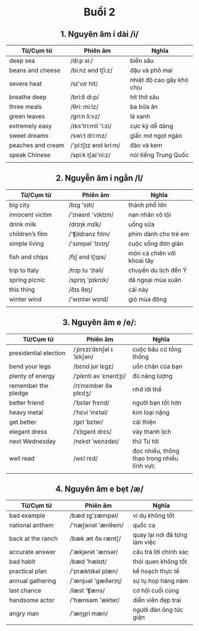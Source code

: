 <div align="center">
  
# Buổi 2

  ## 1. Nguyên âm i dài /i/

| Từ/Cụm từ       | Phiên âm         | Nghĩa                           |
|-----------------|------------------|---------------------------------|
| deep sea        | /di:p si:/       | biển sâu                        |
| beans and cheese| /bi:nz ənd tʃi:z/| đậu và phô mai                   |
| severe heat     | /sɪ'vɪr hit/     | nhiệt độ cao gây khó chịu        |
| breathe deep    | /bri:ð di:p/     | hít thở sâu                      |
| three meals     | /θri: mi:lz/     | ba bữa ăn                        |
| green leaves    | /ɡri:n li:vz/    | lá xanh                         |
| extremely easy  | /ɪks'tri:mli 'i:zi/| cực kỳ dễ dàng                 |
| sweet dreams    | /swi:t dri:mz/   | giấc mơ ngọt ngào                |
| peaches and cream| /'pi:tʃɪz ənd kri:m/| đào và kem                    |
| speak Chinese   | /spi:k tʃaɪ'ni:z/ | nói tiếng Trung Quốc             |
|<img width=500/>|<img width=500/>|<img width=700/>|


  
## 2. Nguyễn âm i ngắn /I/
  
  | Từ/Cụm từ       | Phiên âm         | Nghĩa                           |
|-----------------|------------------|---------------------------------|
| big city        | /bɪɡ 'sɪti/      | thành phố lớn                    |
| innocent victim | /'ɪnəsnt 'vɪktɪm/ | nạn nhân vô tội                  |
| drink milk      | /drɪŋk mɪlk/     | uống sữa                        |
| children’s film | /'ʧɪldrənz fɪlm/ | phim dành cho trẻ em             |
| simple living   | /'sɪmpəl 'lɪvɪŋ/  | cuộc sống đơn giản               |
| fish and chips  | /fɪʃ ənd tʃɪps/  | món cá chiên với khoai tây       |
| trip to Italy   | /trɪp tu 'ɪtəli/  | chuyến du lịch đến Ý             |
| spring picnic   | /sprɪŋ 'pɪknɪk/  | dã ngoại mùa xuân                |
| this thing      | /ðɪs θɪŋ/         | cái này                          |
| winter wind     | /'wɪntər wɪnd/   | gió mùa đông                     |
|<img width=500/>|<img width=500/>|<img width=700/>|

## 3. Nguyên âm e /e/: 
  
  | Từ/Cụm từ           | Phiên âm                | Nghĩa                                      |
|---------------------|-------------------------|--------------------------------------------|
| presidential election | /ˌprɛzɪˈdɛnʃəl ɪˈlɛkʃən/ | cuộc bầu cử tổng thống                   |
| bend your legs       | /bɛnd jʊr lɛɡz/         | uốn chân của bạn                        |
| plenty of energy     | /ˈplɛnti əv ˈɛnərdʒi/  | đủ năng lượng                            |
| remember the pledge  | /rɪˈmɛmbər ðə plɛdʒ/  | nhớ lời thề                               |
| better friend        | /ˈbɛtər frɛnd/         | người bạn tốt hơn                       |
| heavy metal          | /ˈhɛvi ˈmɛtəl/         | kim loại nặng                            |
| get better           | /ɡɛt ˈbɛtər/           | cải thiện                                 |
| elegant dress        | /ˈɛlɪɡənt drɛs/       | váy thanh lịch                           |
| next Wednesday       | /nɛkst ˈwɛnzdeɪ/       | thứ Tư tới                               |
| well read            | /wɛl rɛd/              | đọc nhiều, thông thạo trong nhiều lĩnh vực |
|<img width=500/>|<img width=500/>|<img width=700/>|
  
  
## 4. Nguyên âm e bẹt /æ/
  
  | Từ/Cụm từ         | Phiên âm            | Nghĩa                           |
|-------------------|---------------------|---------------------------------|
| bad example       | /bæd ɪɡ'zæmpəl/      | ví dụ không tốt                 |
| national anthem   | /'næʃənəl 'ænθəm/    | quốc ca                         |
| back at the ranch | /bæk æt ðə ræntʃ/    | quay lại nơi đã từng làm việc     |
| accurate answer   | /'ækjərət 'ænsər/    | câu trả lời chính xác            |
| bad habit         | /bæd 'hæbɪt/         | thói quen không tốt              |
| practical plan    | /'præktɪkəl plæn/    | kế hoạch thực tế                |
| annual gathering  | /'ænjuəl 'ɡæðərɪŋ/   | sự tụ họp hàng năm              |
| last chance       | /læst 'ʧæns/        | cơ hội cuối cùng                 |
| handsome actor    | /'hænsəm 'æktər/     | diễn viên đẹp trai               |
| angry man         | /'æŋɡri mæn/         | người đàn ông tức giận           |
|<img width=500/>|<img width=500/>|<img width=700/>|
  
</div>
